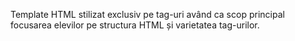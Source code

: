 Template HTML stilizat exclusiv pe tag-uri având ca scop principal focusarea elevilor pe structura HTML și varietatea tag-urilor. 
